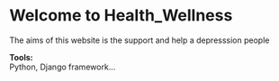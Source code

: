 # Welcome to Health_Wellness

The aims of this website is the support and help a depresssion people

**Tools:**
<br/>
Python, Django framework...
